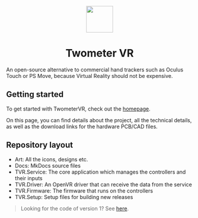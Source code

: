 <p align="center">
  <img width="72" height="72" src="Art/Icon512.png">
  <h1 align="center">Twometer VR</h1>
</p>

An open-source alternative to commercial hand trackers such as Oculus Touch or PS Move, because Virtual Reality should not be expensive.

## Getting started

To get started with TwometerVR, check out the [homepage](https://twometer.dev/vr/).

On this page, you can find details about the project, all the technical details, as well as the download links for the hardware PCB/CAD files.

## Repository layout
- Art: All the icons, designs etc.
- Docs: MkDocs source files
- TVR.Service: The core application which manages the controllers and their inputs
- TVR.Driver: An OpenVR driver that can receive the data from the service
- TVR.Firmware: The firmware that runs on the controllers
- TVR.Setup: Setup files for building new releases



>  Looking for the code of version 1? See [here](https://github.com/Twometer/twometer-vr/tree/1.x).